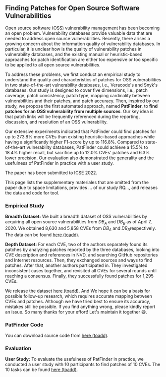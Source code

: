 <!-- ## Welcome to PatFinder's Site  -->

<!-- You can use the [editor on GitHub](https://github.com/PatFinderTool/PatFinderTool.github.io/edit/main/index.md) to maintain and preview the content for your website in Markdown files. -->

<!-- Whenever you commit to this repository, GitHub Pages will run [Jekyll](https://jekyllrb.com/) to rebuild the pages in your site, from the content in your Markdown files. -->

## Finding Patches for Open Source Software Vulnerabilities

Open source software (OSS) vulnerability management has been becoming an open problem. Vulnerability databases provide valuable data that are needed to address open source vulnerabilities. Recently, there arises a growing concern about the information quality of vulnerability databases. In particular, it is unclear how is the quality of vulnerability patches in vulnerability databases, and the existing manual or heuristic-based approaches for patch identification are either too expensive or too specific to be applied to all open source vulnerabilities.

To address these problems, we first conduct an empirical study to understand the quality and characteristics of patches for OSS vulnerabilities in two state-of-the-art vulnerability databases, i.e., Veracode's and Snyk's databases. Our study is designed to cover five dimensions, i.e., patch coverage, patch consistency, patch type, mapping cardinality between vulnerabilities and their patches, and patch accuracy. Then, inspired by our study, we propose the first automated approach, named **PatFinder**, to **find patches for an OSS vulnerability from multiple sources**. Our key idea is that patch links will be frequently referenced during the reporting, discussion, and resolution of an OSS vulnerability.

Our extensive experiments indicated that PatFinder could find patches for up to 273.8% more CVEs than existing heuristic-based approaches while having a significantly higher F1-score by up to 116.8%. Compared to state-of-the-art vulnerability databases, PatFinder could achieve a 15.5% to 18.4% higher recall, but sacrifice up to 12.0% CVEs' patches and 6.3% lower precision. Our evaluation also demonstrated the generality and the usefulness of PatFinder in practice with a user study.

The paper has been submitted to ICSE 2022.

This page lists the supplementary materiales that are omitted from the paper due to space limitations, provides ... of our study RQ..., and releases the data and code for tool.

### Empirical Study

**Breadth Dataset:**  We built a breadth dataset of OSS vulnerabilities by acquiring all open source vulnerabilities from $DB_A$​ and $DB_B$​ as of April 7, 2020. We obtained 8,630 and 5,858 CVEs from $DB_A$​ and $DB_B$​​ respectively. The data can be found [here (toadd)](...). 

**Depth Dataset:**  For each CVE, two of the authors separately found its patches by analyzing patches reported by the three databases, looking into CVE description and references in NVD, and searching GitHub repositories and Internet resources. Then, they exchanged sources and ways to find patches. After that, another authors participated in. They investigated inconsistent cases together, and revisited all CVEs for several rounds until reaching a consensus. Finally, they successfully found patches for 1,295 CVEs. 

We release the dataset [here (toadd)](...). And We hope it can be a basis for possible follow-up research, which requires accurate mapping between CVEs and patches. Although we have tried best to ensure its accuracy, mistakes still be possible. If you find anything wrong, please kindly report an issue. So many thanks for your effort!  Let's maintain it together 😄. 

### PatFinder Code

You can download source code from [here (toadd)]( .. ).

### Evaluation

**User Study:** To evaluate the usefulness of PatFinder in practice, we conducted a user study with 10 participants to find patches of 10 CVEs. The 10 tasks can be found [here (toadd)](...). 





<!-- ### Jekyll Themes   -->

<!-- Your Pages site will use the layout and styles from the Jekyll theme you have selected in your [repository settings](https://github.com/PatFinderTool/PatFinderTool.github.io/settings/pages). The name of this theme is saved in the Jekyll `_config.yml` configuration file.   -->

<!-- ### Support or Contact   -->

<!-- Having trouble with Pages? Check out our [documentation](https://docs.github.com/categories/github-pages-basics/) or [contact support](https://support.github.com/contact) and we’ll help you sort it out.   -->

